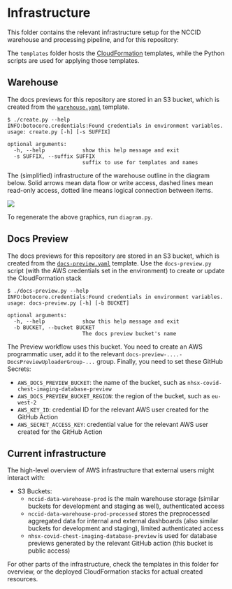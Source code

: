 # Infrastructure

This folder contains the relevant infrastructure setup for the
NCCID warehouse and processing pipeline, and for this repository:

The `templates` folder hosts the [CloudFormation](https://aws.amazon.com/cloudformation/)
templates, while the Python scripts are used for applying those templates.

## Warehouse

The docs previews for this repository are stored in an S3 bucket,
which is created from the [`warehouse.yaml`](templates/warehouse.yaml)
template.

```shell
$ ./create.py --help
INFO:botocore.credentials:Found credentials in environment variables.
usage: create.py [-h] [-s SUFFIX]

optional arguments:
  -h, --help            show this help message and exit
  -s SUFFIX, --suffix SUFFIX
                        suffix to use for templates and names
```

The (simplified) infrastructure of the warehouse outline in the diagram below.
Solid arrows mean data flow or write access, dashed lines mean read-only access,
dotted line means logical connection between items.

![](nccid_infrastructure_outline.png)


To regenerate the above graphics, run `diagram.py`.

## Docs Preview

The docs previews for this repository are stored in an S3 bucket,
which is created from the [`docs-preview.yaml`](templates/docs-preview.yaml)
template. Use the `docs-preview.py` script (with the AWS credentials set
in the environment) to create or update the CloudFormation stack

```shell
$ ./docs-preview.py --help
INFO:botocore.credentials:Found credentials in environment variables.
usage: docs-preview.py [-h] [-b BUCKET]

optional arguments:
  -h, --help            show this help message and exit
  -b BUCKET, --bucket BUCKET
                        The docs preview bucket's name
```

The Preview workflow uses this bucket. You need to create an AWS programmatic
user, add it to the relevant `docs-preview-....-DocsPreviewUploaderGroup-...` group.
Finally, you need to set these GitHub Secrets:

* `AWS_DOCS_PREVIEW_BUCKET`: the name of the bucket, such as `nhsx-covid-chest-imaging-database-preview`
* `AWS_DOCS_PREVIEW_BUCKET_REGION`: the region of the bucket, such as `eu-west-2`
* `AWS_KEY_ID`: credential ID for the relevant AWS user created for the GitHub Action
* `AWS_SECRET_ACCESS_KEY`: credential value for the relevant AWS user created for the GitHub Action

## Current infrastructure

The high-level overview of AWS infrastructure that external users might interact with:

* S3 Buckets:
  * `nccid-data-warehouse-prod` is the main warehouse storage (similar buckets for development and staging as well), authenticated access
  * `nccid-data-warehouse-prod-processed` stores the preprocessed aggregated data for internal and external dashboards (also similar buckets for development and staging), limited authenticated access
  * `nhsx-covid-chest-imaging-database-preview` is used for database previews generated by the relevant GitHub action (this bucket is public access)

For other parts of the infrastructure, check the templates in this folder for overview, or the deployed CloudFormation stacks for actual created resources.
